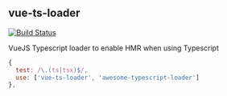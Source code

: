 ## vue-ts-loader

[![Build Status](https://travis-ci.org/Grafikart/vue-ts-loader.svg?branch=master)](https://travis-ci.org/Grafikart/vue-ts-loader)

VueJS Typescript loader to enable HMR when using Typescript

```javascript
{
  test: /\.(ts|tsx)$/,
  use: ['vue-ts-loader', 'awesome-typescript-loader']
},
```